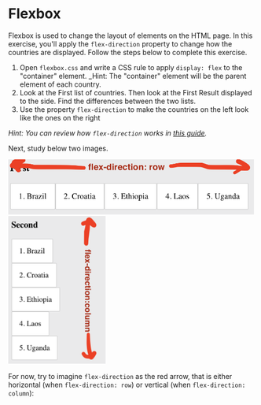 # Flexbox

Flexbox is used to change the layout of elements on the HTML page. In this exercise, you'll apply the `flex-direction` property to change how the countries are displayed. Follow the steps below to complete this exercise.

1. Open `flexbox.css` and write a CSS rule to apply `display: flex` to the "container" element. _Hint: The "container" element will be the parent element of each country.
2. Look at the First list of countries. Then look at the First Result displayed to the side. Find the differences between the two lists.
3. Use the property `flex-direction` to make the countries on the left look like the ones on the right

_Hint: You can review how `flex-direction` works in [this guide](https://css-tricks.com/snippets/css/a-guide-to-flexbox/#article-header-id-3)._

Next, study below two images. 

<img alt="Screenshot of flex-direction row" src="../../exercise-specific-src/10-flexbox/example1.png" width="500">

<img alt="Screenshot of flex-direction column" src="../../exercise-specific-src/10-flexbox/example2.png" height="300">

For now, try to imagine `flex-direction` as the red arrow, that is either horizontal (when `flex-direction: row`) or vertical (when `flex-direction: column`):
